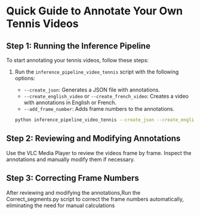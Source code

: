 # Quick Guide to Annotate Your Own Tennis Videos

## Step 1: Running the Inference Pipeline

To start annotating your tennis videos, follow these steps:

1. Run the `inference_pipeline_video_tennis` script with the following options:
   - `--create_json`: Generates a JSON file with annotations.
   - `--create_english_video` or `--create_french_video`: Creates a video with annotations in English or French.
   - `--add_frame_number`: Adds frame numbers to the annotations.

   ```bash
   python inference_pipeline_video_tennis --create_json --create_english_video --add_frame_number

## Step 2: Reviewing and Modifying Annotations
Use the VLC Media Player to review the videos frame by frame. Inspect the annotations and manually modify them if necessary.

## Step 3: Correcting Frame Numbers
After reviewing and modifying the annotations,Run the Correct_segments.py script to correct the frame numbers automatically, eliminating the need for manual calculations